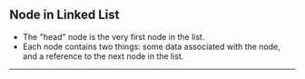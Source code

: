 <!--{type:Centered text}-->
<!--{title:Node in Linked List}-->
## Node in Linked List
- The "head" node is the very first node in the list. 
- Each node contains two things: some data associated with the node, and a reference to the next node in the list. 

-------------------------------------------------

[for speaker]: <> (To put it in the simplest terms, one can think of a linked list like a string of pearls. Each pearl in the string leads to the next. The first pearl on the string can be called the "head" pearl. In a linked list, the "head" node, as can be assumed, is the very first node in the list. Each node contains two things: some data associated with the node, and a reference to the next node in the list.)